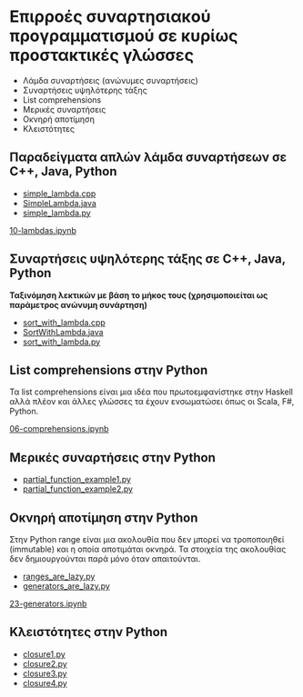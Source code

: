 # Επιρροές συναρτησιακού προγραμματισμού σε κυρίως προστακτικές γλώσσες

* Λάμδα συναρτήσεις (ανώνυμες συναρτήσεις)
* Συναρτήσεις υψηλότερης τάξης
* List comprehensions
* Μερικές συναρτήσεις
* Οκνηρή αποτίμηση
* Κλειστότητες

## Παραδείγματα απλών λάμδα συναρτήσεων σε C++, Java, Python

* [simple_lambda.cpp](./../pl/cpp/simple_lambda.cpp)
* [SimpleLambda.java](./../pl/java/simple_lambda/SimpleLambda.java)
* [simple_lambda.py](./../pl/python/simple_lambda.py)

[10-lambdas.ipynb](./pl/python/notebooks/10-lambdas.ipynb)

## Συναρτήσεις υψηλότερης τάξης σε C++, Java, Python

**Ταξινόμηση λεκτικών με βάση το μήκος τους (χρησιμοποιείται ως παράμετρος ανώνυμη συνάρτηση)**

* [sort_with_lambda.cpp](./../pl/cpp/sort_with_lambda.cpp)
* [SortWithLambda.java](./../pl/java/sort_with_lambda/SortWithLambda.java)
* [sort_with_lambda.py](./../pl/python/sort_with_lambda.py)

## List comprehensions στην Python

Τα list comprehensions είναι μια ιδέα που πρωτοεμφανίστηκε στην Haskell αλλά πλέον και άλλες γλώσσες τα έχουν ενσωματώσει όπως οι Scala, F#, Python.

[06-comprehensions.ipynb](./../pl/python/notebooks/06-comprehensions.ipynb)

## Μερικές συναρτήσεις στην Python

* [partial_function_example1.py](./../pl/python/notebooks/partial_function_example1.py)
* [partial_function_example2.py](./../pl/python/notebooks/partial_function_example2.py)
  
## Οκνηρή αποτίμηση στην Python

Στην Python range είναι μια ακολουθία που δεν μπορεί να τροποποιηθεί (immutable) και η οποία αποτιμάται οκνηρά. Τα στοιχεία της ακολουθίας δεν δημιουργούνται παρά μόνο όταν απαιτούνται.

* [ranges_are_lazy.py](./../pl/python/ranges_are_lazy.py)
* [generators_are_lazy.py](./../pl/python/generators_are_lazy.py)

[23-generators.ipynb](./../pl/python/notebooks/23-generators.ipynb)

## Κλειστότητες στην Python

* [closure1.py](./../pl/python/closure1.py)
* [closure2.py](./../pl/python/closure2.py)
* [closure3.py](./../pl/python/closure3.py)
* [closure4.py](./../pl/python/closure4.py)

